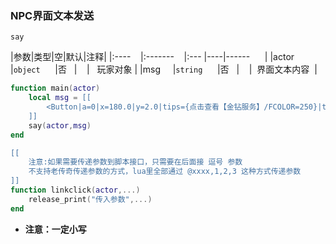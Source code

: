 ### NPC界面文本发送
`say`

|参数|类型|空|默认|注释|
|:----    |:-------    |:--- |----|------      |
|actor     |`object`      |否   |    |   玩家对象 |
|msg     |`string`      |否   |    |  界面文本内容  |

```lua
function main(actor)
    local msg = [[
        <Button|a=0|x=180.0|y=2.0|tips={点击查看【金钻服务】/FCOLOR=250}|tipsx=10|tipsy=110|nimg=public/00000361.png|color=255|size=18|pimg=public/00000362.png|link=@linkclick,参数1,参数2,3>
    ]]
    say(actor,msg)
end

[[
    注意:如果需要传递参数到脚本接口，只需要在后面接 逗号 参数
    不支持老传奇传递参数的方式，lua里全部通过 @xxxx,1,2,3 这种方式传递参数
]]
function linkclick(actor,...)
    release_print("传入参数",...)
end
```
- **注意：一定小写**

